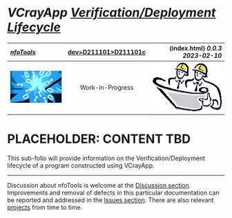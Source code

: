 <!-- index.md 0.0.3                 UTF-8                          2023-02-10
     ----1----|----2----|----3----|----4----|----5----|----6----|----7----|--*

                VCRAYLIB VERIFICATION/DEPLOYMENT LIFECYCLE
     -->

# ***VCrayApp** [Verification/Deployment Lifecycle](.)*

| ***[nfoTools](../../../)*** | [dev](../../)[>D211101](../)[>D211101c](.) | (index.html) ***0.0.3 2023-02-10*** |
| :--                |       :-:          | --: |
| ![nfotools](../../../images/nfoWorks-2014-06-02-1702-LogoSmall.png) | Work-in-Progress | ![Hard Hat Area](../../../images/hardhat-logo.gif) |

# PLACEHOLDER: CONTENT TBD

This sub-folio will provide information on the Verification/Deployment lifecycle
of a program constructed using VCrayApp.

----

Discussion about nfoTools is welcome at the
[Discussion section](https://github.com/orcmid/nfoTools/discussions).
Improvements and removal of defects in this particular documentation can be
reported and addressed in the
[Issues section](https://github.com/orcmid/nfoTools/issues).  There are also
relevant [projects](https://github.com/orcmid/nfoTools/projects?type=classic)
from time to time.

<!-- ----1----|----2----|----3----|----4----|----5----|----6----|----7----|--*

     0.0.3 2023-02-10T18:51Z Repurpose to Verification/Deployment Lifecycle
     0.0.2 2022-06-11T21:17Z Bring top banner up to standard
     0.0.1 2022-06-10T02:32Z Remove commented out boilerplate for now
     0.0.0 2022-06-10T00:41Z Create Initial Placeholder

                       *** end D161101c/index.md ***
     -->
